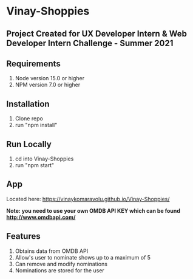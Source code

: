 # Vinay-Shoppies

## Project Created for UX Developer Intern & Web Developer Intern Challenge - Summer 2021

## Requirements

1. Node version 15.0 or higher
2. NPM version 7.0 or higher 

## Installation

1. Clone repo
2. run "npm install"

## Run Locally

1. cd into Vinay-Shoppies
2. run "npm start"

## App
Located here: https://vinaykomaravolu.github.io/Vinay-Shoppies/

**Note: you need to use your own OMDB API KEY which can be found http://www.omdbapi.com/**

## Features

1. Obtains data from OMDB API
2. Allow's user to nominate shows up to a maximum of 5
3. Can remove and modify nominations
4. Nominations are stored for the user
